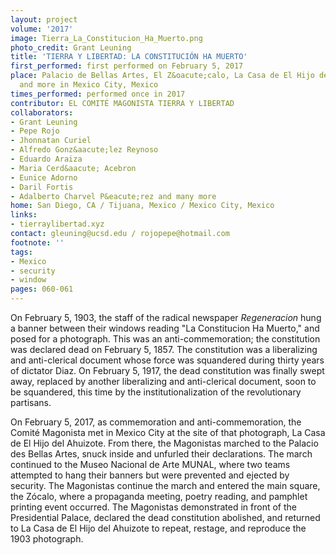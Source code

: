 ```yaml
---
layout: project
volume: '2017'
image: Tierra_La_Constitucion_Ha_Muerto.png
photo_credit: Grant Leuning
title: 'TIERRA Y LIBERTAD: LA CONSTITUCIÓN HA MUERTO'
first_performed: first performed on February 5, 2017
place: Palacio de Bellas Artes, El Z&oacute;calo, La Casa de El Hijo del Ahuizote
  and more in Mexico City, Mexico
times_performed: performed once in 2017
contributor: EL COMITÉ MAGONISTA TIERRA Y LIBERTAD
collaborators:
- Grant Leuning
- Pepe Rojo
- Jhonnatan Curiel
- Alfredo Gonz&aacute;lez Reynoso
- Eduardo Araiza
- Maria Cerd&aacute; Acebron
- Eunice Adorno
- Daril Fortis
- Adalberto Charvel P&eacute;rez and many more
home: San Diego, CA / Tijuana, Mexico / Mexico City, Mexico
links:
- tierraylibertad.xyz
contact: gleuning@ucsd.edu / rojopepe@hotmail.com
footnote: ''
tags:
- Mexico
- security
- window
pages: 060-061
---
```


On February 5, 1903, the staff of the radical newspaper _Regeneracion_ hung a banner between their windows reading "La Constitucion Ha Muerto," and posed for a photograph. This was an anti-commemoration; the constitution was declared dead on February 5, 1857. The constitution was a liberalizing and anti-clerical document whose force was squandered during thirty years of dictator Diaz. On February 5, 1917, the dead constitution was finally swept away, replaced by another liberalizing and anti-clerical document, soon to be squandered, this time by the institutionalization of the revolutionary partisans.

On February 5, 2017, as commemoration and anti-commemoration, the Comité Magonista met in Mexico City at the site of that photograph, La Casa de El Hijo del Ahuizote. From there, the Magonistas marched to the Palacio des Bellas Artes, snuck inside and unfurled their declarations. The march continued to the Museo Nacional de Arte MUNAL, where two teams attempted to hang their banners but were prevented and ejected by security. The Magonistas continue the march and entered the main square, the Zócalo, where a propaganda meeting, poetry reading, and pamphlet printing event occurred. The Magonistas demonstrated in front of the Presidential Palace, declared the dead constitution abolished, and returned to La Casa de El Hijo del Ahuizote to repeat, restage, and reproduce the 1903 photograph.
